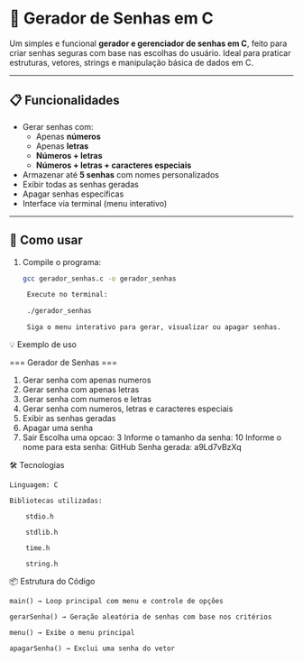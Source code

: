 # 🔐 Gerador de Senhas em C

Um simples e funcional **gerador e gerenciador de senhas em C**, feito para criar senhas seguras com base nas escolhas do usuário. Ideal para praticar estruturas, vetores, strings e manipulação básica de dados em C.

---

## 📋 Funcionalidades

- Gerar senhas com:
  - Apenas **números**
  - Apenas **letras**
  - **Números + letras**
  - **Números + letras + caracteres especiais**
- Armazenar até **5 senhas** com nomes personalizados
- Exibir todas as senhas geradas
- Apagar senhas específicas
- Interface via terminal (menu interativo)

---

## 🚀 Como usar

1. Compile o programa:

   ```bash
   gcc gerador_senhas.c -o gerador_senhas

    Execute no terminal:

    ./gerador_senhas

    Siga o menu interativo para gerar, visualizar ou apagar senhas.

💡 Exemplo de uso

=== Gerador de Senhas ===
1. Gerar senha com apenas numeros
2. Gerar senha com apenas letras
3. Gerar senha com numeros e letras
4. Gerar senha com numeros, letras e caracteres especiais
5. Exibir as senhas geradas
6. Apagar uma senha
7. Sair
Escolha uma opcao: 3
Informe o tamanho da senha: 10
Informe o nome para esta senha: GitHub
Senha gerada: a9Ld7vBzXq

🛠️ Tecnologias

    Linguagem: C

    Bibliotecas utilizadas:

        stdio.h

        stdlib.h

        time.h

        string.h

📦 Estrutura do Código

    main() → Loop principal com menu e controle de opções

    gerarSenha() → Geração aleatória de senhas com base nos critérios

    menu() → Exibe o menu principal

    apagarSenha() → Exclui uma senha do vetor
